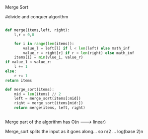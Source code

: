 
Merge Sort 

#divide and conquer algorithm
```python

def merge(items,left, right):
	l,r = 0,0

	for i in range(len(items)):
		value_l = left[l] if l < len(left) else math_inf
		value_r = right[r] if r < len(right) else math_inf
	items[i] = min(vlue_1, value_r)
if value_1 < value_r:
	l += 1
else: 
	r += 1
return items

def merge_sort(items):
	mid = len(items) // 2
	left = merge_sort(items[:mid])
	right = merge_sort(items[mid:])
	return merge(items, left, right)
	
```

Merge part of the algorithm has O(n ---> linear)

Merge_sort splits the input as it goes along... so n/2 ... log(base 2)n 